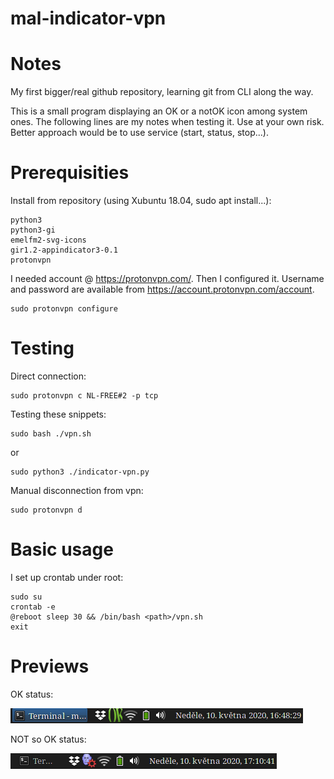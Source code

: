 # mal-indicator-vpn

# Notes
My first bigger/real github repository, learning git from CLI along the way.

This is a small program displaying an OK or a notOK icon among system ones.  The following lines are my notes when testing it.  Use at your own risk.  Better approach would be to use service (start, status, stop...).

# Prerequisities
Install from repository (using Xubuntu 18.04, sudo apt install...):

    python3
    python3-gi
    emelfm2-svg-icons
    gir1.2-appindicator3-0.1
    protonvpn

I needed account @ <https://protonvpn.com/>. Then I configured it. Username and password are available from <https://account.protonvpn.com/account>.

    sudo protonvpn configure



# Testing
Direct connection: 

    sudo protonvpn c NL-FREE#2 -p tcp

Testing these snippets: 

    sudo bash ./vpn.sh

or

    sudo python3 ./indicator-vpn.py

Manual disconnection from vpn: 

    sudo protonvpn d

# Basic usage
I set up crontab under root:

    sudo su
    crontab -e
    @reboot sleep 30 && /bin/bash <path>/vpn.sh
    exit

# Previews

OK status: 

![](figures/OK.png "An OK icon")

NOT so OK status: 

![](figures/notOK.png  "A not so OK icon")
